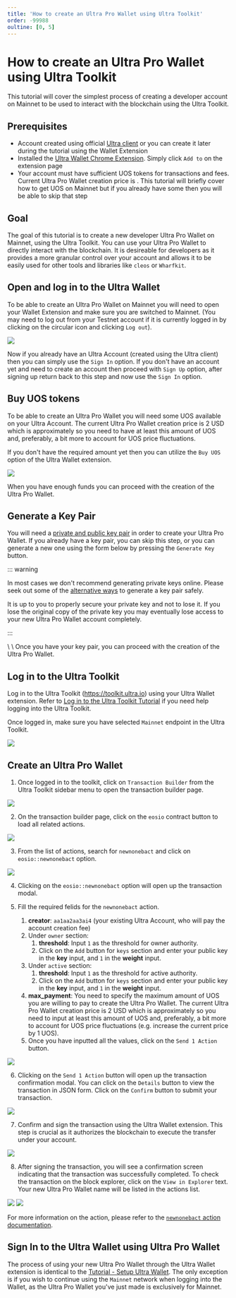 ```yaml
---
title: 'How to create an Ultra Pro Wallet using Ultra Toolkit'
order: -99988
oultine: [0, 5]
---
```


# How to create an Ultra Pro Wallet using Ultra Toolkit

This tutorial will cover the simplest process of creating a developer account on Mainnet to be used to interact with the blockchain using the Ultra Toolkit.

## Prerequisites

-   Account created using official [Ultra client](https://ultra.io/) or you can create it later during the tutorial using the Wallet Extension
-   Installed the [Ultra Wallet Chrome Extension](https://chromewebstore.google.com/detail/ultra-wallet/kjjebdkfeagdoogagbhepmbimaphnfln). Simply click `Add to` on the extension page
-   Your account must have sufficient UOS tokens for transactions and fees. Current Ultra Pro Wallet creation price is <OracleConversion :amount="2.0" scope="......2nf5.o4" :param="70000" />. This tutorial will briefly cover how to get UOS on Mainnet but if you already have some then you will be able to skip that step

## Goal

The goal of this tutorial is to create a new developer Ultra Pro Wallet on Mainnet, using the Ultra Toolkit. You can use your Ultra Pro Wallet to directly interact with the blockchain. It is desireable for developers as it provides a more granular control over your account and allows it to be easily used for other tools and libraries like `cleos` or `Wharfkit`.

## Open and log in to the Ultra Wallet

To be able to create an Ultra Pro Wallet on Mainnet you will need to open your Wallet Extension and make sure you are switched to Mainnet. (You may need to log out from your Testnet account if it is currently logged in by clicking on the circular icon and clicking `Log out`).

![](./images/UltraProWallet/wallet-mainnet-selection.png)

Now if you already have an Ultra Account (created using the Ultra client) then you can simply use the `Sign In` option. If you don't have an account yet and need to create an account then proceed with `Sign Up` option, after signing up return back to this step and now use the `Sign In` option.

## Buy UOS tokens

To be able to create an Ultra Pro Wallet you will need some UOS available on your Ultra Account. The current Ultra Pro Wallet creation price is 2 USD which is approximately <OracleConversion :amount="2.0" scope="......2nf5.o4" :param="70000" /> so you need to have at least this amount of UOS and, preferably, a bit more to account for UOS price fluctuations.

If you don't have the required amount yet then you can utilize the `Buy UOS` option of the Ultra Wallet extension.

![](./images/UltraProWallet/wallet-buy-uos.png)

When you have enough funds you can proceed with the creation of the Ultra Pro Wallet.

## Generate a Key Pair

You will need a [private and public key pair](../../blockchain/general/antelope-ultra/public-and-private-keys.md) in order to create your Ultra Pro Wallet. If you already have a key pair, you can skip this step, or you can generate a new one using the form below by pressing the `Generate Key` button.

::: warning

In most cases we don't recommend generating private keys online. Please seek out some of the [alternative ways](../../blockchain/general/antelope-ultra/public-and-private-keys.md#alternative-ways-to-generate-keypairs) to generate a key pair safely.

It is up to you to properly secure your private key and not to lose it. If you lose the original copy of the private key you may eventually lose access to your new Ultra Pro Wallet account completely.

:::

<KeyGenerator />
\
\
Once you have your key pair, you can proceed with the creation of the Ultra Pro Wallet.

## Log in to the Ultra Toolkit

Log in to the Ultra Toolkit (https://toolkit.ultra.io) using your Ultra Wallet extension. Refer to [Log in to the Ultra Toolkit Tutorial](../fundamentals/tutorial-login-to-toolkit.md) if you need help logging into the Ultra Toolkit.

Once logged in, make sure you have selected `Mainnet` endpoint in the Ultra Toolkit.

![](./images/select-network-mainnet-toolkit.png)

## Create an Ultra Pro Wallet

1. Once logged in to the toolkit, click on `Transaction Builder` from the Ultra Toolkit sidebar menu to open the transaction builder page.

![](./images/toolkit-tx-builder.png)

2. On the transaction builder page, click on the `eosio` contract button to load all related actions.

![](./images/toolkit-tx-builder-select-contract.png)

3. From the list of actions, search for `newnonebact` and click on `eosio::newnonebact` option.

![](./images/toolkit-tx-builder-select-action.png)

4. Clicking on the `eosio::newnonebact` option will open up the transaction modal.

5. Fill the required felids for the `newnonebact` action.
    1. **creator**: `aa1aa2aa3ai4` (your existing Ultra Account, who will pay the account creation fee)
    2. Under `owner` section:
        1. **threshold**: Input `1` as the threshold for owner authority.
        2. Click on the `Add` button for `keys` section and enter your public key in the **key** input, and `1` in the **weight** input.
    3. Under `active` section:
        1. **threshold**: Input `1` as the threshold for active authority.
        2. Click on the `Add` button for `keys` section and enter your public key in the **key** input, and `1` in the **weight** input.
    4. **max_payment**: You need to specify the maximum amount of UOS you are willing to pay to create the Ultra Pro Wallet. The current Ultra Pro Wallet creation price is 2 USD which is approximately <OracleConversion :amount="2.0" scope="......2nf5.o4" :param="70000" /> so you need to input at least this amount of UOS and, preferably, a bit more to account for UOS price fluctuations (e.g. increase the current price by 1 UOS).
    5. Once you have inputted all the values, click on the `Send 1 Action` button.

![](./images/toolkit-newnonebact-form.png)

6. Clicking on the `Send 1 Action` button will open up the transaction confirmation modal. You can click on the `Details` button to view the transaction in JSON form. Click on the `Confirm` button to submit your transaction.

![](./images/toolkit-newnonebact-confirmation-form.png)

7. Confirm and sign the transaction using the Ultra Wallet extension. This step is crucial as it authorizes the blockchain to execute the transfer under your account.

![](./images/ultra-wallet-confirm-tx.png)

8. After signing the transaction, you will see a confirmation screen indicating that the transaction was successfully completed. To check the transaction on the block explorer, click on the `View in Explorer` text. Your new Ultra Pro Wallet name will be listed in the actions list.

![](./images/toolkit-tx-success.png)
![](./images/explorer-account-created.png)

For more information on the action, please refer to the [`newnonebact` action documentation](../../blockchain/contracts/system-contract/system-actions/newnonebact.md).

## Sign In to the Ultra Wallet using Ultra Pro Wallet

The process of using your new Ultra Pro Wallet through the Ultra Wallet extension is identical to the [Tutorial - Setup Ultra Wallet](../fundamentals/tutorial-setup-the-wallet.md). The only exception is if you wish to continue using the `Mainnet` network when logging into the Wallet, as the Ultra Pro Wallet you've just made is exclusively for Mainnet.
